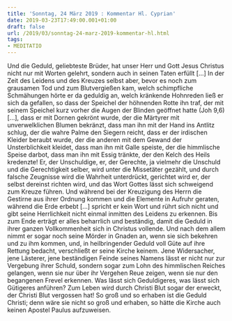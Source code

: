 ```yaml
---
title: 'Sonntag, 24 März 2019 : Kommentar Hl. Cyprian'
date: 2019-03-23T17:49:00.001+01:00
draft: false
url: /2019/03/sonntag-24-marz-2019-kommentar-hl.html
tags: 
- MEDITATIO
---
```


Und die Geduld, geliebteste Brüder, hat unser Herr und Gott Jesus Christus nicht nur mit Worten gelehrt, sondern auch in seinen Taten erfüllt \[...\] In der Zeit des Leidens und des Kreuzes selbst aber, bevor es noch zum grausamen Tod und zum Blutvergießen kam, welch schimpfliche Schmähungen hörte er da geduldig an, welch kränkende Hohnreden ließ er sich da gefallen, so dass der Speichel der höhnenden Rotte ihn traf, der mit seinem Speichel kurz vorher die Augen der Blinden geöffnet hatte (Joh 9,6) \[...\], dass er mit Dornen gekrönt wurde, der die Märtyrer mit unverwelklichen Blumen bekränzt, dass man ihn mit der Hand ins Antlitz schlug, der die wahre Palme den Siegern reicht, dass er der irdischen Kleider beraubt wurde, der die anderen mit dem Gewand der Unsterblichkeit kleidet, dass man ihn mit Galle speiste, der die himmlische Speise darbot, dass man ihn mit Essig tränkte, der den Kelch des Heils kredenzte! Er, der Unschuldige, er, der Gerechte, ja vielmehr die Unschuld und die Gerechtigkeit selber, wird unter die Missetäter gezählt, und durch falsche Zeugnisse wird die Wahrheit unterdrückt, gerichtet wird er, der selbst dereinst richten wird, und das Wort Gottes lässt sich schweigend zum Kreuze führen. Und während bei der Kreuzigung des Herrn die Gestirne aus ihrer Ordnung kommen und die Elemente in Aufruhr geraten, während die Erde erbebt \[...\] spricht er kein Wort und rührt sich nicht und gibt seine Herrlichkeit nicht einmal inmitten des Leidens zu erkennen. Bis zum Ende erträgt er alles beharrlich und beständig, damit die Geduld in ihrer ganzen Vollkommenheit sich in Christus vollende. Und nach dem allem nimmt er sogar noch seine Mörder in Gnaden an, wenn sie sich bekehren und zu ihm kommen, und, in heilbringender Geduld voll Güte auf ihre Rettung bedacht, verschließt er seine Kirche keinem. Jene Widersacher, jene Lästerer, jene beständigen Feinde seines Namens lässt er nicht nur zur Vergebung ihrer Schuld, sondern sogar zum Lohn des himmlischen Reiches gelangen, wenn sie nur über ihr Vergehen Reue zeigen, wenn sie nur den begangenen Frevel erkennen. Was lässt sich Geduldigeres, was lässt sich Gütigeres anführen? Zum Leben wird durch Christi Blut sogar der erweckt, der Christi Blut vergossen hat! So groß und so erhaben ist die Geduld Christi; denn wäre sie nicht so groß und erhaben, so hätte die Kirche auch keinen Apostel Paulus aufzuweisen.